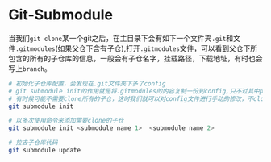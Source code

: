 # Git-Submodule

当我们`git clone`某一个git之后，在主目录下会有如下一个文件夹`.git`和文件`.gitmodules`(如果父仓下含有子仓),打开`.gitmodules`文件，可以看到父仓下所包含的所有的子仓库的信息，一般会有子仓名字，挂载路径，下载地址，有时也会写上`branch`。

```bash
# 初始化子仓库配置，会发现在.git文件夹下多了config
# git submodule init的作用就是将.gitmodules的内容复制一份到config,只不过其中path变成了active属性
# 有时候可能不需要clone所有的子仓，这时我们就可以对config文件进行手动的修改，不clone某些子仓的代码
git submodule init

# 以多次使用命令来添加需要clone的子仓
git submodule init <submodule name 1>  <submodule name 2>

# 拉去子仓库代码
git submodule update
```